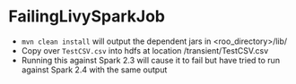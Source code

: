# FailingLivySparkJob

 - `mvn clean install` will output the dependent jars in <roo_directory>/lib/
 - Copy over `TestCSV.csv` into hdfs at location /transient/TestCSV.csv
 - Running this against Spark 2.3 will cause it to fail but have tried to run against Spark 2.4 with the same output
